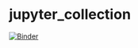 # jupyter_collection
[![Binder](https://mybinder.org/badge_logo.svg)](https://mybinder.org/v2/gh/anna-smith97/jupyter_collection/main)
